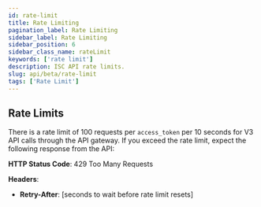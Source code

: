 ```yaml
---
id: rate-limit
title: Rate Limiting
pagination_label: Rate Limiting
sidebar_label: Rate Limiting
sidebar_position: 6
sidebar_class_name: rateLimit
keywords: ['rate limit']
description: ISC API rate limits.
slug: api/beta/rate-limit
tags: ['Rate Limit']
---
```


## Rate Limits

There is a rate limit of 100 requests per `access_token` per 10 seconds for V3 API calls through the API gateway. If you exceed the rate limit, expect the following response from the API:

**HTTP Status Code**: 429 Too Many Requests

**Headers**:

- **Retry-After**: [seconds to wait before rate limit resets]
